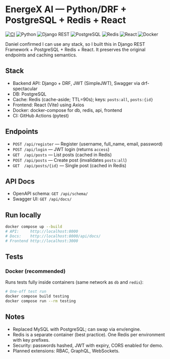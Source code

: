 # EnergeX AI — Python/DRF + PostgreSQL + Redis + React

[![CI](https://github.com/andrei-kolesnik-california/my-energeX-demo/actions/workflows/ci.yml/badge.svg)](https://github.com/andrei-kolesnik-california/my-energeX-demo/actions/workflows/ci.yml)
![Python](https://img.shields.io/badge/Python-3.12-blue?logo=python)
![Django REST](https://img.shields.io/badge/Django-REST-ff1709?logo=django&logoColor=white)
![PostgreSQL](https://img.shields.io/badge/PostgreSQL-316192?logo=postgresql&logoColor=white)
![Redis](https://img.shields.io/badge/Redis-DC382D?logo=redis&logoColor=white)
![React](https://img.shields.io/badge/React-Vite-61DAFB?logo=react&logoColor=white)
![Docker](https://img.shields.io/badge/Docker-2496ED?logo=docker&logoColor=white)

Daniel confirmed I can use any stack, so I built this in Django REST Framework + PostgreSQL + Redis + React.
It preserves the original endpoints and caching semantics.

## Stack
- Backend API: Django + DRF, JWT (SimpleJWT), Swagger via drf-spectacular
- DB: PostgreSQL
- Cache: Redis (cache-aside; TTL=90s); keys: `posts:all`, `posts:{id}`
- Frontend: React (Vite) using Axios
- Docker: docker-compose for db, redis, api, frontend
- CI: GitHub Actions (pytest)

## Endpoints
- `POST /api/register` — Register (username, full_name, email, password)
- `POST /api/login` — JWT login (returns `access`)
- `GET  /api/posts` — List posts (cached in Redis)
- `POST /api/posts` — Create post (invalidates `posts:all`)
- `GET  /api/posts/{id}` — Single post (cached in Redis)

## API Docs
- OpenAPI schema: `GET /api/schema/`
- Swagger UI: `GET /api/docs/`

## Run locally
```bash
docker compose up --build
# API:     http://localhost:8000
# Docs:    http://localhost:8000/api/docs/
# Frontend http://localhost:3000
```

## Tests

### Docker (recommended)
Runs tests fully inside containers (same network as `db` and `redis`):

```bash
# One-off test run
docker compose build testing
docker compose run --rm testing
```

## Notes
- Replaced MySQL with PostgreSQL; can swap via env/engine.
- Redis is a separate container (best practice). One Redis per environment with key prefixes.
- Security: passwords hashed, JWT with expiry, CORS enabled for demo.
- Planned extensions: RBAC, GraphQL, WebSockets.
